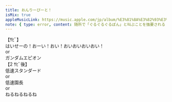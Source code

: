 ```yaml
---
title: おんりーびーと！
isMix: true
appleMusicLink: https://music.apple.com/jp/album/%E3%81%8A%E3%82%93%E3%82%8A%E3%83%BC%E3%81%B3%E3%83%BC%E3%81%A8/1718410868?&i=1718410971
note: { type: error, content: 随所で「ぐるぐるぐるぽん」と叫ぶことを強要される }
---
```


【ｻﾋﾞ】<br />
はいせーの！おーい！おい！おいおいおいおい！<br />
or<br />
ガンダムエピオン<br />
【2 ｻﾋﾞ後】<br />
低速スタンダード<br />
or<br />
低速園長<br />
or<br />
ねるねるねるね
<br />
